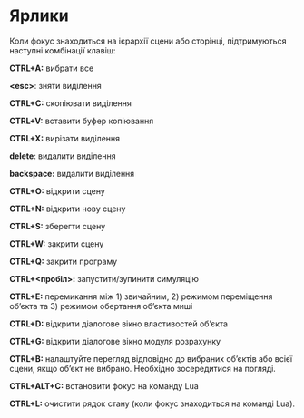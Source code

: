 # Ярлики #

Коли фокус знаходиться на ієрархії сцени або сторінці, підтримуються наступні комбінації клавіш:

**CTRL+A:** вибрати все

**\<esc\>**: зняти виділення

**CTRL+C:** скопіювати виділення
  
**CTRL+V:** вставити буфер копіювання
  
**CTRL+X:** вирізати виділення
  
**delete**: видалити виділення
  
**backspace:** видалити виділення
  
**CTRL+O:** відкрити сцену
  
**CTRL+N:** відкрити нову сцену
  
**CTRL+S:** зберегти сцену
  
**CTRL+W:** закрити сцену
  
**CTRL+Q:** закрити програму
  
**CTRL+<пробіл>:** запустити/зупинити симуляцію
  
**CTRL+E:** перемикання між 1) звичайним, 2) режимом переміщення об’єкта та 3) режимом обертання об’єкта миші
  
**CTRL+D:** відкрити діалогове вікно властивостей об’єкта
  
**CTRL+G:** відкрити діалогове вікно модуля розрахунку
  
**CTRL+B:** налаштуйте перегляд відповідно до вибраних об’єктів або всієї сцени, якщо об’єкт не вибрано. Необхідно зосередитися на погляді.
  
**CTRL+ALT+C:** встановити фокус на команду Lua
  
**CTRL+L:** очистити рядок стану (коли фокус знаходиться на команді Lua).
